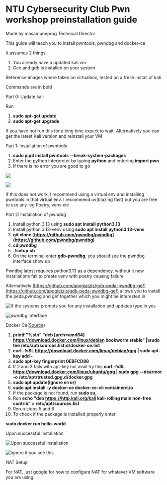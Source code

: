 # NTU Cybersecurity Club Pwn workshop preinstallation guide

Made by masamuneprog Technical Director

This guide will teach you to install pwntools, pwndbg and docker-ce

It assumes 2 things

1. You already have a updated kali vm
2. Gcc and gdb is installed on your system

Reference images where taken on virtualbox, tested on a fresh install of kali

Commands are in bold

Part 0: Update kali

Run

1. **sudo apt-get update**
2. **sudo apt-get upgrade**

If you have not run this for a long time expect to wait. Alternatively you can get the latest Kali version and reinstall your VM

Part 1: Installation of pwntools

1. **sudo pip3 install pwntools --break-system-packages**
2. Enter the python interpreter by typing **python** and entering **import pwn**
3. If there is no error you are good to go

![](https://lh7-rt.googleusercontent.com/docsz/AD_4nXc1DrewYaWI2BaEh8hFST7v-mPTBeKpXLsF1UzFxzyIfoSF3tJQkHpYNSNMePfTSiwuBQoforZOGXXR6zSj0AnTz2FtYWzAsAjhLgkZDJ-Hsyoa2BMyKfH6vNZqD74rVW2x9z4vxg?key=_zr6Y7bm0xhbBWpGJRki75P8)

![](https://lh7-rt.googleusercontent.com/docsz/AD_4nXfoJXm2RdT4eZ4XL3ue3MN-RJy3mhRjE843lFuY5bSDHWL_-Gf9ucCVhaVDPCuDr1Jz9w2DeoVJrRp_DYBCIeyQiU19gtk_euv2gRinAZ1L73DYXNvBuLjNw_6eSXNXUPxMkHc4cA?key=_zr6Y7bm0xhbBWpGJRki75P8)

If this does not work, I recommend using a virtual env and installing pwntools in that virtual env. I recommend uv(blazing fast) but you are free to use any  eg Poetry, venv etc

Part 2: Installation of pwndbg

1. Install python 3.13 using **sudo apt install python3.13**
2. Install python 3.13-venv using **sudo apt install python3.13-venv**
3. **git clone [https://github.com/pwndbg/pwndbg](https://github.com/pwndbg/pwndbg)**
4. **cd pwndbg**
5. **./setup.sh**
6. On the terminal enter **gdb-pwndbg**, you should see the pwndbg interface show up

Pwndbg latest requires python3.13 as a dependency, without it new installations fail to create venv with poetry causing failure

Alternatively [https://github.com/apogiatzis/gdb-peda-pwndbg-gef](https://github.com/apogiatzis/gdb-peda-pwndbg-gef) allows you to install the peda,pwndbg and gef together which you might be interested in

![If the systems prompts you for any installation and updates type in yes](https://lh7-rt.googleusercontent.com/docsz/AD_4nXdLWFqRZ5A4BfITx9_Ct8bWpiK54w9D1HngVykF1M0dCy-vamsU1YrQJgNOSIcj6zIWAqu5aCmP57l6Wj6ng8oQ4Gi15H7eXeUz5asAcgbPhgsk9_3kWSffIgxy9wqvzm1zCqWVBg?key=_zr6Y7bm0xhbBWpGJRki75P8)

                        

![pwndbg interface](https://lh7-rt.googleusercontent.com/docsz/AD_4nXeHHo9Krwjjz6DvKqnWPiXE2X-YhtVG07v9ttvBRF8ybwV_jbMxxRKDs1cqppr_J9PlVaYomdyjmz5OMAeKAJiHElXRdaHjYygxqyO_7R1Oj5l4g9qKcOfjAFiitdN-eDkIzi0oyA?key=_zr6Y7bm0xhbBWpGJRki75P8)

                                                                           

Docker Ce([Source](https://www.kali.org/docs/containers/installing-docker-on-kali/))

1. **printf "%s\n" "deb [arch=amd64] https://download.docker.com/linux/debian bookworm stable" |\sudo tee /etc/apt/sources.list.d/docker-ce.list**
2. **curl -fsSL https://download.docker.com/linux/debian/gpg | sudo apt-key add -**
3. **sudo apt-key fingerprint 0EBFCD88**
4. If 2 and 3 fails with apt-key not avail try this **curl -fsSL https://download.docker.com/linux/ubuntu/gpg | sudo gpg --dearmor -o /etc/apt/trusted.gpg.d/docker.gpg**
5. **sudo apt update(Ignore error)**
6. **sudo apt install -y docker-ce docker-ce-cli containerd.io**
7. If the package is not found, run **sudo su,**
8. Run **echo "deb https://http.kali.org/kali kali-rolling main non-free contrib" > /etc/apt/sources.list**
9. Rerun steps 5 and 6
10. To check if the package is installed properly enter

**sudo docker run hello-world**

Upon successful installation

![Upon successful installation](https://lh7-rt.googleusercontent.com/docsz/AD_4nXehLc5vmKVsC1DYzkSqNWb26OHS0OTqMgHR8o2edGg_VP46L_z7Uqc7XKArGUJz0f95IMtIt2UfYFFOsRu1GORNR7U43SfZk6-_ctSe5m7sc2kagVK5YWkxHduy7spgh3HU01rc?key=_zr6Y7bm0xhbBWpGJRki75P8)

![Ignore if you see this](https://lh7-rt.googleusercontent.com/docsz/AD_4nXdf4d1ojGv7krsKW7j_TvBnJZaxz_i27pcyGnHksEP3a-E0lDvrjbAkfY829hcrFJFg5rEkcnBrmOF-Y5H93jusISINOiMEhBC0R_QRi1YUKQjOMKVsh7E5zDKcK_IvIjmeoyoI?key=_zr6Y7bm0xhbBWpGJRki75P8)

                                                                           

NAT Setup

For NAT, just google for how to configure NAT for whatever VM software you are using.
